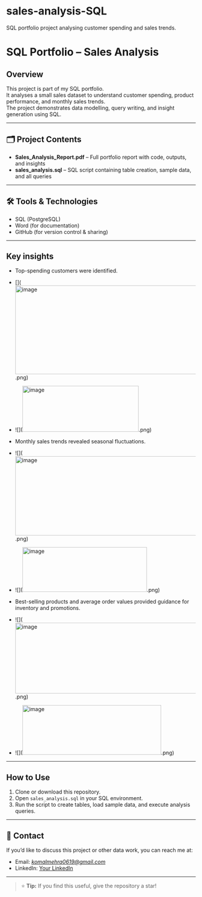 # sales-analysis-SQL
SQL portfolio project analysing customer spending and sales trends.

# SQL Portfolio – Sales Analysis

##  Overview
This project is part of my SQL portfolio.  
It analyses a small sales dataset to understand customer spending, product performance, and monthly sales trends.  
The project demonstrates data modelling, query writing, and insight generation using SQL.

---

## 🗂️ Project Contents
- **Sales_Analysis_Report.pdf** – Full portfolio report with code, outputs, and insights  
- **sales_analysis.sql** – SQL script containing table creation, sample data, and all queries

---

## 🛠️ Tools & Technologies
- SQL (PostgreSQL)  
- Word (for documentation)  
- GitHub (for version control & sharing)

---

##   Key insights

- Top-spending customers were identified.
- [](<img width="642" height="236" alt="image" src="https://github.com/user-attachments/assets/f86dcd7e-eef4-4465-bf76-547b6c553ff3" />.png)


- ![](<img width="309" height="122" alt="image" src="https://github.com/user-attachments/assets/63c6dfa5-e61f-42d4-8dbf-d355caedbc2a" />.png)


- Monthly sales trends revealed seasonal fluctuations.
 -  ![](<img width="677" height="211" alt="image" src="https://github.com/user-attachments/assets/9348f874-238a-4ff6-965e-f215b88e3f3e" />.png)


- ![](<img width="331" height="119" alt="image" src="https://github.com/user-attachments/assets/29e65bd6-2670-4136-8b73-62f73f8b74ee" />.png)


- Best-selling products and average order values provided guidance for inventory and promotions.
- ![](<img width="648" height="188" alt="image" src="https://github.com/user-attachments/assets/4fe209c9-c85c-4196-970f-ed89b01374c6" />.png)


- ![](<img width="369" height="132" alt="image" src="https://github.com/user-attachments/assets/9549ef83-2ba7-47e6-9a95-5a808ac03df6" />.png)



---

##  How to Use
1. Clone or download this repository.  
2. Open `sales_analysis.sql` in your SQL environment.  
3. Run the script to create tables, load sample data, and execute analysis queries.

---

## 📧 Contact
If you’d like to discuss this project or other data work, you can reach me at:
- Email: *komalmehra0619@gmail.com*
- LinkedIn: [Your LinkedIn](www.linkedin.com/in/komal-mehra-059a09364)

---

> ⭐ **Tip:** If you find this useful, give the repository a star!
